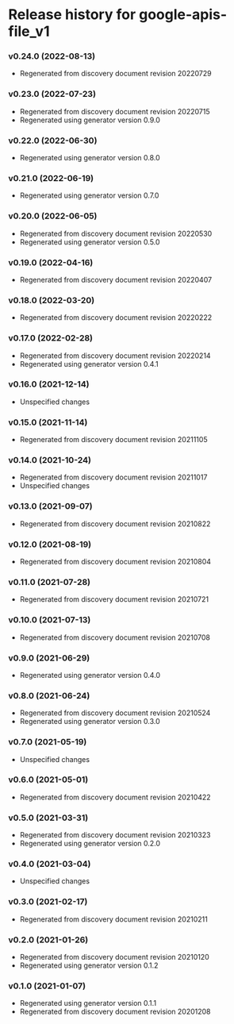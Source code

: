 # Release history for google-apis-file_v1

### v0.24.0 (2022-08-13)

* Regenerated from discovery document revision 20220729

### v0.23.0 (2022-07-23)

* Regenerated from discovery document revision 20220715
* Regenerated using generator version 0.9.0

### v0.22.0 (2022-06-30)

* Regenerated using generator version 0.8.0

### v0.21.0 (2022-06-19)

* Regenerated using generator version 0.7.0

### v0.20.0 (2022-06-05)

* Regenerated from discovery document revision 20220530
* Regenerated using generator version 0.5.0

### v0.19.0 (2022-04-16)

* Regenerated from discovery document revision 20220407

### v0.18.0 (2022-03-20)

* Regenerated from discovery document revision 20220222

### v0.17.0 (2022-02-28)

* Regenerated from discovery document revision 20220214
* Regenerated using generator version 0.4.1

### v0.16.0 (2021-12-14)

* Unspecified changes

### v0.15.0 (2021-11-14)

* Regenerated from discovery document revision 20211105

### v0.14.0 (2021-10-24)

* Regenerated from discovery document revision 20211017
* Unspecified changes

### v0.13.0 (2021-09-07)

* Regenerated from discovery document revision 20210822

### v0.12.0 (2021-08-19)

* Regenerated from discovery document revision 20210804

### v0.11.0 (2021-07-28)

* Regenerated from discovery document revision 20210721

### v0.10.0 (2021-07-13)

* Regenerated from discovery document revision 20210708

### v0.9.0 (2021-06-29)

* Regenerated using generator version 0.4.0

### v0.8.0 (2021-06-24)

* Regenerated from discovery document revision 20210524
* Regenerated using generator version 0.3.0

### v0.7.0 (2021-05-19)

* Unspecified changes

### v0.6.0 (2021-05-01)

* Regenerated from discovery document revision 20210422

### v0.5.0 (2021-03-31)

* Regenerated from discovery document revision 20210323
* Regenerated using generator version 0.2.0

### v0.4.0 (2021-03-04)

* Unspecified changes

### v0.3.0 (2021-02-17)

* Regenerated from discovery document revision 20210211

### v0.2.0 (2021-01-26)

* Regenerated from discovery document revision 20210120
* Regenerated using generator version 0.1.2

### v0.1.0 (2021-01-07)

* Regenerated using generator version 0.1.1
* Regenerated from discovery document revision 20201208

